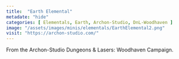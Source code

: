 ```yaml
---
title:  "Earth Elemental"
metadate: "hide"
categories: [ Elementals, Earth, Archon-Studio, DnL-Woodhaven ]
image: "/assets/images/minis/elementals/EarthElemental2.png"
visit: "https://archon-studio.com/"
---
```

From the Archon-Studio Dungeons & Lasers: Woodhaven Campaign.